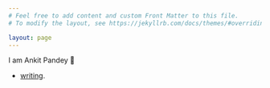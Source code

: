```yaml
---
# Feel free to add content and custom Front Matter to this file.
# To modify the layout, see https://jekyllrb.com/docs/themes/#overriding-theme-defaults

layout: page
---
```

I am Ankit Pandey 👀

- [writing](https://ankitpandey2708.github.io/posts/).

